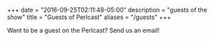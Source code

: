 +++
date = "2016-09-25T02:11:48-05:00"
description = "guests of the show"
title = "Guests of Perlcast"
aliases = "/guests"
+++

Want to be a guest on the Perlcast? Send us an email!
